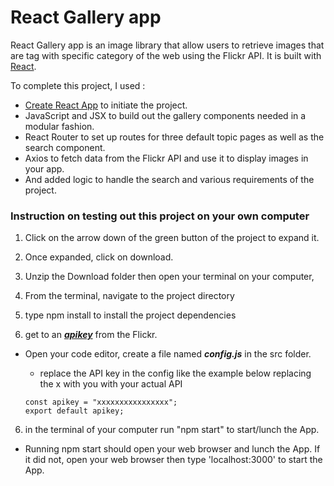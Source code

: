 # React Gallery app

React Gallery app is an image library that allow users to retrieve images that are tag with specific category of the web using the Flickr API. It is built with [React](https://reactjs.org/).

To complete this project, I used : 

- [Create React App](https://github.com/facebook/create-react-app) to initiate the project.
- JavaScript and JSX to build out the gallery components needed in a modular fashion.
- React Router to set up routes for three default topic pages as well as the search component.
- Axios to fetch data from the Flickr API and use it to display images in your app.
- And added logic to handle the search and various requirements of the project.

### Instruction on testing out this project on your own computer

1. Click on the arrow down of the green button of the project to expand it.
2. Once expanded, click on download.
3. Unzip the Download folder then open your terminal on your computer, 
3. From the terminal, navigate to the project directory
4. type npm install to install the project dependencies

5. get to an [***apikey***](https://www.flickr.com/services/apps/create/apply/) from the Flickr. 
  - Open your code editor, create a file named ***config.js*** in the src folder. 
    - replace the API key in the config like the example below replacing the x with you with your actual API
    
    ```
    const apikey = "xxxxxxxxxxxxxxxx";
    export default apikey;
    ```
6. in the terminal of your computer run "npm start" to start/lunch the App. 
  - Running npm start should open your web browser and lunch the App. If it did not, open your web browser then type 'localhost:3000' to start the App.
